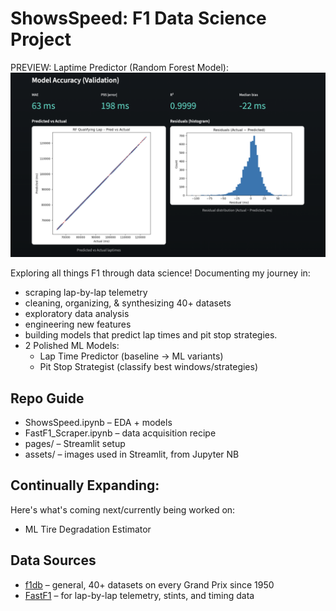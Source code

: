 # ShowsSpeed: F1 Data Science Project

PREVIEW: Laptime Predictor (Random Forest Model):
![Preview: Laptime Predictor (Random Forest Model)](assets/showsspeedmodel.png)

Exploring all things F1 through data science! Documenting my journey in:
- scraping lap-by-lap telemetry
- cleaning, organizing, & synthesizing 40+ datasets
- exploratory data analysis
- engineering new features
- building models that predict lap times and pit stop strategies.
- 2 Polished ML Models:
  - Lap Time Predictor (baseline → ML variants)
  - Pit Stop Strategist (classify best windows/strategies)

## Repo Guide
- ShowsSpeed.ipynb – EDA + models
- FastF1_Scraper.ipynb – data acquisition recipe
- pages/ – Streamlit setup
- assets/ – images used in Streamlit, from Jupyter NB

## Continually Expanding:
Here's what's coming next/currently being worked on:
- ML Tire Degradation Estimator

## Data Sources
- [f1db](https://github.com/f1db/f1db) – general, 40+ datasets on every Grand Prix since 1950
- [FastF1](https://theoehrly.github.io/Fast-F1/) – for lap-by-lap telemetry, stints, and timing data  
